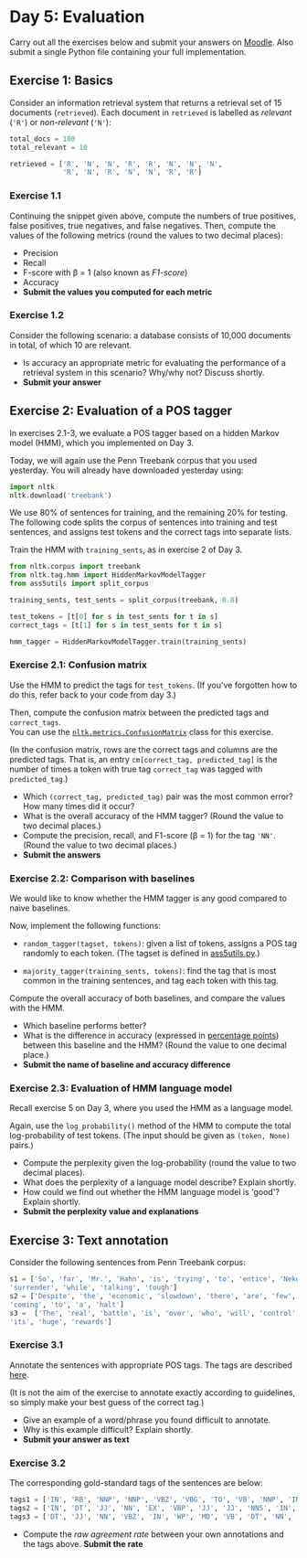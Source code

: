 # Day 5: Evaluation

Carry out all the exercises below
and submit your answers on
[Moodle](https://moodle.helsinki.fi/course/view.php?id=33565#section-5).
Also submit a single Python file containing your full implementation.  


## Exercise 1: Basics


Consider an information retrieval system that returns a retrieval set of 15 documents (`retrieved`).
Each document in `retrieved` is labelled as *relevant* (`'R'`) or *non-relevant* (`'N'`):   

````python
total_docs = 100
total_relevant = 10

retrieved = ['R', 'N', 'N', 'R', 'R', 'N', 'N', 'N',
             'R', 'N', 'R', 'N', 'N', 'R', 'R']

````

### Exercise 1.1

Continuing the snippet given above, compute the numbers of true positives, false positives, true negatives, and
false negatives. Then, compute the values of the following metrics (round the values to two decimal places):

* Precision
* Recall
* F-score with &beta; = 1 (also known as *F1-score*)
* Accuracy
* **Submit the values you computed for each metric**

### Exercise 1.2

Consider the following scenario: a database consists of 10,000 documents in total, of which 10 are relevant.    

* Is accuracy an appropriate metric for evaluating the performance of a retrieval system in this scenario?
Why/why not? Discuss shortly.
* **Submit your answer**


## Exercise 2: Evaluation of a POS tagger

In exercises 2.1-3, we evaluate a POS tagger based on a hidden Markov model (HMM), which you
implemented on Day 3.

Today, we will again use the Penn Treebank corpus that you used yesterday.
You will already have downloaded yesterday using:
````python
import nltk
nltk.download('treebank')
````

We use 80% of sentences for training, and the remaining 20% for testing.  
The following code splits the corpus of sentences into training and test sentences,
and assigns test tokens and the correct tags into separate lists.

Train the HMM with `training_sents`, as in exercise 2 of Day 3.

````python
from nltk.corpus import treebank
from nltk.tag.hmm import HiddenMarkovModelTagger
from ass5utils import split_corpus

training_sents, test_sents = split_corpus(treebank, 0.8)

test_tokens = [t[0] for s in test_sents for t in s]
correct_tags = [t[1] for s in test_sents for t in s]

hmm_tagger = HiddenMarkovModelTagger.train(training_sents)
````

### Exercise 2.1: Confusion matrix

Use the HMM to predict the tags for `test_tokens`.
(If you've forgotten how to do this, refer back to your code from day 3.)

Then, compute the confusion matrix between the predicted tags and `correct_tags`.  
You can use the
[`nltk.metrics.ConfusionMatrix`](https://www.nltk.org/api/nltk.metrics.html#nltk.metrics.confusionmatrix.ConfusionMatrix)
class for this exercise.

(In the confusion matrix, rows are the correct tags and columns are the predicted tags.
That is, an entry `cm[correct_tag, predicted_tag]` is the number of times a token with true tag `correct_tag` was
tagged with `predicted_tag`.)

* Which `(correct_tag, predicted_tag)` pair was the most common error? How many times did it occur?
* What is the overall accuracy of the HMM tagger? (Round the value to two decimal places.)
* Compute the precision, recall, and F1-score (&beta; = 1) for the tag `'NN'`. (Round the value to two decimal places.)
* **Submit the answers**


### Exercise 2.2: Comparison with baselines

We would like to know whether the HMM tagger is any good compared to naive baselines.

Now, implement the following functions:
 * `random_tagger(tagset, tokens)`: given a list of tokens, assigns a POS tag randomly to each token.
 (The tagset is defined in [ass5utils.py](ass5utils.py).)

 * `majority_tagger(training_sents, tokens)`: find the tag that is most common in the training sentences,
 and tag each token with this tag.

Compute the overall accuracy of both baselines, and compare the values with the HMM.

* Which baseline performs better?
* What is the difference in accuracy (expressed in [percentage points](https://en.wikipedia.org/wiki/Percentage_point)) between this baseline and the HMM? (Round the value to one decimal place.)   
* **Submit the name of baseline and accuracy difference**


### Exercise 2.3: Evaluation of HMM language model

Recall exercise 5 on Day 3, where you used the HMM as a language model.

Again, use the `log_probability()` method of the HMM to compute the total log-probability of test tokens.
(The input should be given as `(token, None)` pairs.)

* Compute the perplexity given the log-probability (round the value to two decimal places).
* What does the perplexity of a language model describe? Explain shortly.
* How could we find out whether the HMM language model is 'good'? Explain shortly.
* **Submit the perplexity value and explanations**

## Exercise 3: Text annotation

Consider the following sentences from Penn Treebank corpus:
````python
s1 = ['So', 'far', 'Mr.', 'Hahn', 'is', 'trying', 'to', 'entice', 'Nekoosa', 'into', 'negotiating', 'a', 'friendly',
'surrender', 'while', 'talking', 'tough']
s2 = ['Despite', 'the', 'economic', 'slowdown', 'there', 'are', 'few', 'clear', 'signs', 'that', 'growth', 'is',
'coming', 'to', 'a', 'halt']
s3 =  ['The', 'real', 'battle', 'is', 'over', 'who', 'will', 'control', 'that', 'market', 'and', 'reap',
'its', 'huge', 'rewards']
````


### Exercise 3.1

Annotate the sentences with appropriate POS tags.
The tags are described [here](https://www.ling.upenn.edu/courses/Fall_2003/ling001/penn_treebank_pos.html).  

(It is not the aim of the exercise to annotate exactly according to guidelines,
so simply make your best guess of the correct tag.)       

* Give an example of a word/phrase you found difficult to annotate.  
* Why is this example difficult? Explain shortly.
* **Submit your answer as text**


### Exercise 3.2

The corresponding gold-standard tags of the sentences are below:

````python
tags1 = ['IN', 'RB', 'NNP', 'NNP', 'VBZ', 'VBG', 'TO', 'VB', 'NNP', 'IN', 'VBG', 'DT', 'JJ', 'NN', 'IN', 'VBG', 'JJ']
tags2 = ['IN', 'DT', 'JJ', 'NN', 'EX', 'VBP', 'JJ', 'JJ', 'NNS', 'IN', 'NN', 'VBZ', 'VBG', 'TO', 'DT', 'NN']
tags3 = ['DT', 'JJ', 'NN', 'VBZ', 'IN', 'WP', 'MD', 'VB', 'DT', 'NN', 'CC', 'VB', 'PRP$', 'JJ', 'NNS']
````

* Compute the *raw agreement rate* between your own annotations and the tags above.
**Submit the rate**  
